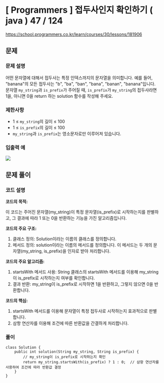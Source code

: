 # [ Programmers ] 접두사인지 확인하기 ( java ) 47 / 124
https://school.programmers.co.kr/learn/courses/30/lessons/181906

## 문제 
### 문제 설명
어떤 문자열에 대해서 접두사는 특정 인덱스까지의 문자열을 의미합니다. 예를 들어, "banana"의 모든 접두사는 "b", "ba", "ban", "bana", "banan", "banana"입니다.  
문자열 `my_string`과 `is_prefix`가 주어질 때, `is_prefix`가 `my_string`의 접두사라면 1을, 아니면 0을 return 하는 solution 함수를 작성해 주세요.

### 제한사항
- 1 ≤ `my_string`의 길이 ≤ 100
- 1 ≤ `is_prefix`의 길이 ≤ 100
- `my_string`과 `is_prefix`는 영소문자로만 이루어져 있습니다.

### 입출력 예
![](https://i.imgur.com/xfSWSbd.png)


## 문제 풀이
### 코드 설명
**코드의 목적:**

이 코드는 주어진 문자열(my_string)이 특정 문자열(is_prefix)로 시작하는지를 판별하고, 그 결과에 따라 1 또는 0을 반환하는 기능을 가진 알고리즘입니다.

**코드의 주요 구조:**

1. 클래스 정의: Solution이라는 이름의 클래스를 정의합니다.
2. 메서드 정의: solution이라는 이름의 메서드를 정의합니다. 이 메서드는 두 개의 문자열(my_string, is_prefix)을 인자로 받아 처리합니다.

**코드의 주요 알고리즘:**

1. startsWith 메서드 사용: String 클래스의 startsWith 메서드를 이용해 my_string이 is_prefix로 시작하는지 여부를 확인합니다.
2. 결과 반환: my_string이 is_prefix로 시작하면 1을 반환하고, 그렇지 않으면 0을 반환합니다.

**코드의 핵심:**

1. startsWith 메서드를 이용해 문자열이 특정 접두사로 시작하는지 효과적으로 판별합니다.
2. 삼항 연산자를 이용해 조건에 따른 반환값을 간결하게 처리합니다.

### 풀이
```
class Solution {
    public int solution(String my_string, String is_prefix) {
        // my_string이 is_prefix로 시작하는지 확인
        return my_string.startsWith(is_prefix) ? 1 : 0;  // 삼항 연산자를 사용하여 조건에 따라 반환값 결정
    }
}
```

